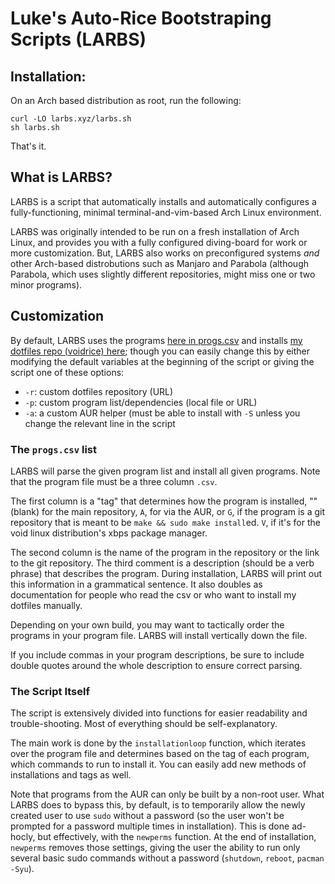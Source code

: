 # Luke's Auto-Rice Bootstraping Scripts (LARBS)


## Installation:

On an Arch based distribution as root, run the following:

```
curl -LO larbs.xyz/larbs.sh
sh larbs.sh
```

That's it.

## What is LARBS?

LARBS is a script that automatically installs and automatically configures a fully-functioning, minimal terminal-and-vim-based Arch Linux environment.

LARBS was originally intended to be run on a fresh installation of Arch Linux, and
provides you with a fully configured diving-board for work or more
customization. But, LARBS also works on preconfigured systems *and* other
Arch-based distrobutions such as Manjaro and Parabola (although Parabola,
which uses slightly different repositories, might miss one or two minor
programs).

## Customization

By default, LARBS uses the programs [here in progs.csv](progs.csv) and installs
[my dotfiles repo (voidrice) here](https://github.com/lukesmithxyz/voidrice); though you can easily change this by either modifying the default variables at the
beginning of the script or giving the script one of these options:

- `-r`: custom dotfiles repository (URL)
- `-p`: custom program list/dependencies (local file or URL)
- `-a`: a custom AUR helper (must be able to install with `-S` unless you
  change the relevant line in the script

### The `progs.csv` list

LARBS will parse the given program list and install all given programs. Note
that the program file must be a three column `.csv`.

The first column is a "tag" that determines how the program is installed, ""
(blank) for the main repository, `A`, for via the AUR, or `G`, if the program is a
git repository that is meant to be `make && sudo make install`ed. `V`, if it's for
the void linux distribution's xbps package manager.

The second column is the name of the program in the repository or the link to
the git repository. The third comment is a description (should be a verb
phrase) that describes the program. During installation, LARBS will print out
this information in a grammatical sentence. It also doubles as documentation
for people who read the csv or who want to install my dotfiles manually.

Depending on your own build, you may want to tactically order the programs in
your program file. LARBS will install vertically down the file.

If you include commas in your program descriptions, be sure to include double quotes around the whole description to ensure correct parsing.

### The Script Itself

The script is extensively divided into functions for easier readability and
trouble-shooting. Most of everything should be self-explanatory.

The main work is done by the `installationloop` function, which iterates
over the program file and determines based on the tag of each program,
which commands to run to install it. You can easily add new methods of
installations and tags as well.

Note that programs from the AUR can only be built by a non-root user. What
LARBS does to bypass this, by default, is to temporarily allow the newly created
user to use `sudo` without a password (so the user won't be prompted for a
password multiple times in installation). This is done ad-hocly, but
effectively, with the `newperms` function. At the end of installation,
`newperms` removes those settings, giving the user the ability to run only
several basic sudo commands without a password (`shutdown`, `reboot`,
`pacman -Syu`).
